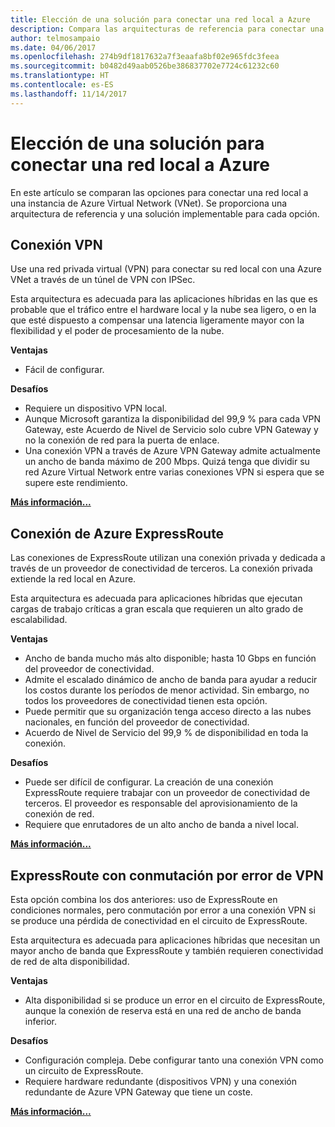 ```yaml
---
title: Elección de una solución para conectar una red local a Azure
description: Compara las arquitecturas de referencia para conectar una red local a Azure.
author: telmosampaio
ms.date: 04/06/2017
ms.openlocfilehash: 274b9df1817632a7f3eaafa8bf02e965fdc3feea
ms.sourcegitcommit: b0482d49aab0526be386837702e7724c61232c60
ms.translationtype: HT
ms.contentlocale: es-ES
ms.lasthandoff: 11/14/2017
---
```

# <a name="choose-a-solution-for-connecting-an-on-premises-network-to-azure"></a>Elección de una solución para conectar una red local a Azure

En este artículo se comparan las opciones para conectar una red local a una instancia de Azure Virtual Network (VNet). Se proporciona una arquitectura de referencia y una solución implementable para cada opción.

## <a name="vpn-connection"></a>Conexión VPN

Use una red privada virtual (VPN) para conectar su red local con una Azure VNet a través de un túnel de VPN con IPSec.

Esta arquitectura es adecuada para las aplicaciones híbridas en las que es probable que el tráfico entre el hardware local y la nube sea ligero, o en la que esté dispuesto a compensar una latencia ligeramente mayor con la flexibilidad y el poder de procesamiento de la nube.

**Ventajas**

- Fácil de configurar.

**Desafíos**

- Requiere un dispositivo VPN local.
- Aunque Microsoft garantiza la disponibilidad del 99,9 % para cada VPN Gateway, este Acuerdo de Nivel de Servicio solo cubre VPN Gateway y no la conexión de red para la puerta de enlace.
- Una conexión VPN a través de Azure VPN Gateway admite actualmente un ancho de banda máximo de 200 Mbps. Quizá tenga que dividir su red Azure Virtual Network entre varias conexiones VPN si espera que se supere este rendimiento.

**[Más información...][vpn]**

## <a name="azure-expressroute-connection"></a>Conexión de Azure ExpressRoute

Las conexiones de ExpressRoute utilizan una conexión privada y dedicada a través de un proveedor de conectividad de terceros. La conexión privada extiende la red local en Azure. 

Esta arquitectura es adecuada para aplicaciones híbridas que ejecutan cargas de trabajo críticas a gran escala que requieren un alto grado de escalabilidad. 

**Ventajas**

- Ancho de banda mucho más alto disponible; hasta 10 Gbps en función del proveedor de conectividad.
- Admite el escalado dinámico de ancho de banda para ayudar a reducir los costos durante los períodos de menor actividad. Sin embargo, no todos los proveedores de conectividad tienen esta opción.
- Puede permitir que su organización tenga acceso directo a las nubes nacionales, en función del proveedor de conectividad.
- Acuerdo de Nivel de Servicio del 99,9 % de disponibilidad en toda la conexión.

**Desafíos**

- Puede ser difícil de configurar. La creación de una conexión ExpressRoute requiere trabajar con un proveedor de conectividad de terceros. El proveedor es responsable del aprovisionamiento de la conexión de red.
- Requiere que enrutadores de un alto ancho de banda a nivel local.

**[Más información...][expressroute]**

## <a name="expressroute-with-vpn-failover"></a>ExpressRoute con conmutación por error de VPN

Esta opción combina los dos anteriores: uso de ExpressRoute en condiciones normales, pero conmutación por error a una conexión VPN si se produce una pérdida de conectividad en el circuito de ExpressRoute.

Esta arquitectura es adecuada para aplicaciones híbridas que necesitan un mayor ancho de banda que ExpressRoute y también requieren conectividad de red de alta disponibilidad. 

**Ventajas**

- Alta disponibilidad si se produce un error en el circuito de ExpressRoute, aunque la conexión de reserva está en una red de ancho de banda inferior.

**Desafíos**

- Configuración compleja. Debe configurar tanto una conexión VPN como un circuito de ExpressRoute.
- Requiere hardware redundante (dispositivos VPN) y una conexión redundante de Azure VPN Gateway que tiene un coste.

**[Más información...][expressroute-vpn-failover]**

<!-- links -->
[expressroute]: ./expressroute.md
[expressroute-vpn-failover]: ./expressroute-vpn-failover.md
[vpn]: ./vpn.md